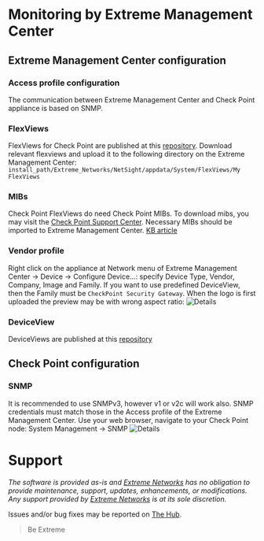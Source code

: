 # Monitoring by Extreme Management Center

## Extreme Management Center configuration

### Access profile configuration
The communication between Extreme Management Center and Check Point appliance is based on SNMP.

### FlexViews
FlexViews for Check Point are published at this [repository](https://github.com/extremenetworks/XMC-Report-Views/blob/master/FlexView/CheckPoint/README.md).
Download relevant flexviews and upload it to the following directory on the Extreme Management Center:
`install_path/Extreme_Networks/NetSight/appdata/System/FlexViews/My FlexViews`

### MIBs
Check Point FlexViews do need Check Point MIBs. To download mibs, you may visit the [Check Point Support Center](https://supportcenter.checkpoint.com/supportcenter/portal?eventSubmit_doGoviewsolutiondetails=&solutionid=sk90470).
Necessary MIBs should be imported to Extreme Management Center. [KB article](https://extremeportal.force.com/ExtrArticleDetail?an=000080448&q=Netsight-Importing-a-MIB-into-Netsight)

### Vendor profile
Right click on the appliance at Network menu of Extreme Management Center -> Device -> Configure Device…: specify Device Type, Vendor, Company, Image and Family. If you want to use predefined DeviceView, then the Family must be `CheckPoint Security Gateway`. When the logo is first uploaded the preview may be with wrong aspect ratio:
![Details](https://github.com/extremenetworks/Netsight-Report-Views/blob/master/DeviceView/CheckPoint/sample/DeviceFamily.png "Details")

### DeviceView
DeviceViews are published at this [repository](https://github.com/extremenetworks/XMC-Report-Views/blob/master/DeviceView/CheckPoint/README.md)

## Check Point configuration

### SNMP
It is recommended to use SNMPv3, however v1 or v2c will work also. SNMP credentials must match those in the Access profile of the Extreme Management Center. Use your web browser, navigate to your Check Point node: System Management -> SNMP
![Details](CheckPointSNMP.png "SNMP Check Point config")

# Support
_The software is provided as-is and [Extreme Networks](http://www.extremenetworks.com/) has no obligation to provide maintenance, support, updates, enhancements, or modifications. Any support provided by [Extreme Networks](http://www.extremenetworks.com/) is at its sole discretion._

Issues and/or bug fixes may be reported on [The Hub](https://community.extremenetworks.com/extreme).

>Be Extreme
